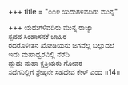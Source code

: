 +++
title = "೦೧೪ ಯದುಗಳಿವದಿರು ಮುನ್ನ"

+++
ಯದುಗಳಿವದಿರು ಮುನ್ನ ರಾಜ್ಯಾ  
ಸ್ಪದದ ಸಿಂಹಾಸನಕೆ ಬಾಹಿರ   
ರದರೊಳೀತನ ಖೋಡಿಯನು ಜಗವೆಲ್ಲ ಬಲ್ಲುದಲೆ  
ಇದು ಮಹಾಧ್ವರವಿಲ್ಲಿ ನೆರೆದಿ  
ದ್ದುದು ಮಹಾ ಕ್ಷತ್ರಿಯರು ಗೋವರ  
ಸದೆಗನಿಲ್ಲಿಗೆ ಶ್ರೇಷ್ಠನೇ ಸಹದೇವ ಕೇಳ್ ಎಂದ     ॥14॥